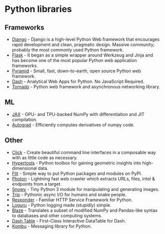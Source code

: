 # Python libraries

## Frameworks

* [Django](https://www.djangoproject.com/) - Django is a high-level Python Web framework that encourages rapid development and clean, pragmatic design. Massive community; probably the most commonly used Python framework.
* [Flask](https://flask.palletsprojects.com/en/1.1.x/) - It began as a simple wrapper around Werkzeug and Jinja and has become one of the most popular Python web application frameworks.
* [Pyramid](https://github.com/Pylons/pyramid) - Small, fast, down-to-earth, open source Python web framework.
* [Dash](https://github.com/plotly/dash) - Analytical Web Apps for Python. No JavaScript Required.
* [Tornado](https://www.tornadoweb.org/en/stable/) - Python web framework and asynchronous networking library.


## ML

* [JAX](https://github.com/google/jax) - GPU- and TPU-backed NumPy with differentiation and JIT compilation.
* [Autograd](https://github.com/HIPS/autograd) - Efficiently computes derivatives of numpy code.


## Other

* [Click](http://click.pocoo.org/5/) - Create beautiful command line interfaces in a composable way with as little code as necessary.
* [Hypertools](https://github.com/ContextLab/hypertools) - Python toolbox for gaining geometric insights into high-dimensional data.
* [Flit](http://flit.readthedocs.io/en/latest/) - Simple way to put Python packages and modules on PyPI.
* [Photon](https://github.com/s0md3v/Photon) - Lightning fast web crawler which extracts URLs, files, intel & endpoints from a target.
* [Snowy](https://github.com/prideout/snowy) - Tiny Python 3 module for manipulating and generating images.
* [Trio](https://github.com/python-trio/trio) - Pythonic async I/O for humans and snake people.
* [Responder](https://github.com/kennethreitz/responder) - Familiar HTTP Service Framework for Python.
* [Loguru](https://github.com/Delgan/loguru) - Python logging made \(stupidly\) simple.
* [Blaze](https://github.com/blaze/blaze) - Translates a subset of modified NumPy and Pandas-like syntax to databases and other computing systems.
* [Dash Table](https://github.com/plotly/dash-table) - First-Class Interactive DataTable for Dash.
* [Kombu](https://github.com/celery/kombu) - Messaging library for Python.


